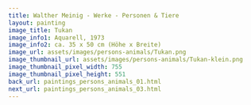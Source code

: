```yaml
---
title: Walther Meinig - Werke - Personen & Tiere
layout: painting
image_title: Tukan
image_info1: Aquarell, 1973
image_info2: ca. 35 x 50 cm (Höhe x Breite)
image_url: assets/images/persons-animals/Tukan.png
image_thumbnail_url: assets/images/persons-animals/Tukan-klein.png
image_thumbnail_pixel_width: 755
image_thumbnail_pixel_height: 551
back_url: paintings_persons_animals_01.html
next_url: paintings_persons_animals_03.html
---
```

